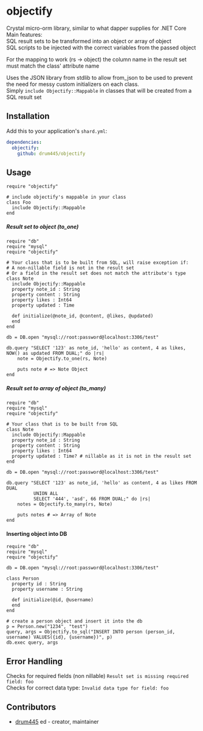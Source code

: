# objectify

Crystal micro-orm library, similar to what dapper supplies for .NET Core  
Main features:  
	SQL result sets to be transformed into an object or array of object  
	SQL scripts to be injected with the correct variables from the passed object  

For the mapping to work (rs -> object) the column name in the result set must match the class' attribute name

Uses the JSON library from stdlib to allow from_json to be used to prevent the need for messy custom initializers on each class.  
Simply ```include Objectify::Mappable``` in classes that will be created from a SQL result set  

## Installation

Add this to your application's `shard.yml`:

```yaml
dependencies:
  objectify:
    github: drum445/objectify
```

## Usage

```crystal
require "objectify"

# include objectify's mappable in your class
class Foo
  include Objectify::Mappable
end
```

##### Result set to object (to_one)
```crystal
require "db"
require "mysql"
require "objectify"

# Your class that is to be built from SQL, will raise exception if:
# A non-nillable field is not in the result set 
# Or a field in the result set does not match the attribute's type
class Note
  include Objectify::Mappable
  property note_id : String
  property content : String
  property likes : Int64
  property updated : Time

  def initialize(@note_id, @content, @likes, @updated)
  end  
end

db = DB.open "mysql://root:password@localhost:3306/test"

db.query "SELECT '123' as note_id, 'hello' as content, 4 as likes, NOW() as updated FROM DUAL;" do |rs|
    note = Objectify.to_one(rs, Note)

    puts note # => Note Object
end
```

##### Result set to array of object (to_many)
```crystal
require "db"
require "mysql"
require "objectify"

# Your class that is to be built from SQL
class Note
  include Objectify::Mappable
  property note_id : String
  property content : String
  property likes : Int64
  property updated : Time? # nillable as it is not in the result set
end

db = DB.open "mysql://root:password@localhost:3306/test"

db.query "SELECT '123' as note_id, 'hello' as content, 4 as likes FROM DUAL
          UNION ALL
          SELECT '444', 'asd', 66 FROM DUAL;" do |rs|
    notes = Objectify.to_many(rs, Note)

    puts notes # => Array of Note
end

```

#### Inserting object into DB
```crystal
require "db"
require "mysql"
require "objectify"

db = DB.open "mysql://root:password@localhost:3306/test"

class Person
  property id : String
  property username : String

  def initialize(@id, @username)
  end
end

# create a person object and insert it into the db
p = Person.new("1234", "test")
query, args = Objectify.to_sql("INSERT INTO person (person_id, username) VALUES({id}, {username})", p)
db.exec query, args
```
## Error Handling
Checks for required fields (non nillable) ```Result set is missing required field: foo```  
Checks for correct data type: ```Invalid data type for field: foo```  



## Contributors

- [drum445](https://github.com/drum445) ed - creator, maintainer

